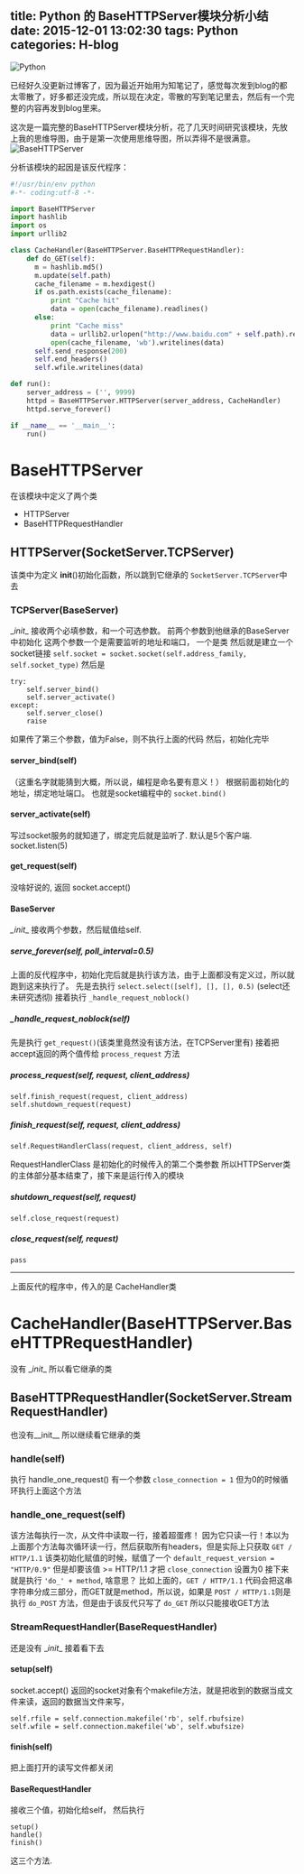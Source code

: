 title: Python 的 BaseHTTPServer模块分析小结
date: 2015-12-01 13:02:30
tags: Python
categories: H-blog
---
![Python](/img/python.jpg)
<!--more-->
已经好久没更新过博客了，因为最近开始用为知笔记了，感觉每次发到blog的都太零散了，好多都还没完成，所以现在决定，零散的写到笔记里去，然后有一个完整的内容再发到blog里来。

这次是一篇完整的BaseHTTPServer模块分析，花了几天时间研究该模块，先放上我的思维导图，由于是第一次使用思维导图，所以弄得不是很满意。
![BaseHTTPServer](/img/BaseHTTPServer.jpeg)

分析该模块的起因是该反代程序：
```python
#!/usr/bin/env python
#-*- coding:utf-8 -*-

import BaseHTTPServer
import hashlib
import os
import urllib2

class CacheHandler(BaseHTTPServer.BaseHTTPRequestHandler):
    def do_GET(self):
      m = hashlib.md5()
      m.update(self.path)
      cache_filename = m.hexdigest()
      if os.path.exists(cache_filename):
          print "Cache hit"
          data = open(cache_filename).readlines()
      else:
          print "Cache miss"
          data = urllib2.urlopen("http://www.baidu.com" + self.path).readlines()
          open(cache_filename, 'wb').writelines(data)
      self.send_response(200)
      self.end_headers()
      self.wfile.writelines(data)

def run():
    server_address = ('', 9999)
    httpd = BaseHTTPServer.HTTPServer(server_address, CacheHandler)
    httpd.serve_forever()

if __name__ == '__main__':
    run()
```

# BaseHTTPServer 
在该模块中定义了两个类

 - HTTPServer
 - BaseHTTPRequestHandler

## HTTPServer(SocketServer.TCPServer)
该类中为定义 __init__()初始化函数，所以跳到它继承的 `SocketServer.TCPServer`中去
    
### TCPServer(BaseServer)
__init_\_ 接收两个必填参数，和一个可选参数。
前两个参数到他继承的BaseServer中初始化
这两个参数一个是需要监听的地址和端口， 一个是类
然后就是建立一个socket链接 `self.socket = socket.socket(self.address_family, self.socket_type)`
然后是
```
try:
    self.server_bind()
    self.server_activate()
except:
    self.server_close()
    raise
```
如果传了第三个参数，值为False，则不执行上面的代码
然后，初始化完毕

#### server_bind(self)
（这重名字就能猜到大概，所以说，编程是命名要有意义！）
根据前面初始化的地址，绑定地址端口。
也就是socket编程中的 `socket.bind()`

#### server_activate(self)
写过socket服务的就知道了，绑定完后就是监听了.
默认是5个客户端.
socket.listen(5)

#### get_request(self)
没啥好说的, 返回 socket.accept()

#### BaseServer
_\_init__ 接收两个参数，然后赋值给self.

##### serve_forever(self, poll_interval=0.5)
上面的反代程序中，初始化完后就是执行该方法，由于上面都没有定义过，所以就跑到这来执行了。
先是去执行 `select.select([self], [], [], 0.5)` (select还未研究透彻)
接着执行 `_handle_request_noblock()`

##### _handle_request_noblock(self)
先是执行 `get_request()`(该类里竟然没有该方法，在TCPServer里有)
接着把accept返回的两个值传给 `process_request` 方法

##### process_request(self, request, client_address)
```
self.finish_request(request, client_address)
self.shutdown_request(request)
```

##### finish_request(self, request, client_address)
```
self.RequestHandlerClass(request, client_address, self)
```
RequestHandlerClass 是初始化的时候传入的第二个类参数
所以HTTPServer类的主体部分基本结束了，接下来是运行传入的模块

##### shutdown_request(self, request)
```
self.close_request(request)
```

##### close_request(self, request)
```
pass
```
---
上面反代的程序中，传入的是 CacheHandler类
# CacheHandler(BaseHTTPServer.BaseHTTPRequestHandler)
没有 __init_\_ 所以看它继承的类

## BaseHTTPRequestHandler(SocketServer.StreamRequestHandler)
也没有__init_\_ 所以继续看它继承的类

### handle(self)
执行 handle_one_request()
有一个参数 `close_connection = 1` 但为0的时候循环执行上面这个方法

### handle_one_request(self)
该方法每执行一次，从文件中读取一行，接着超蛋疼！
因为它只读一行！本以为上面那个方法每次循环读一行，然后获取所有headers，但是实际上只获取
`GET / HTTP/1.1`
该类初始化赋值的时候，赋值了一个 `default_request_version = "HTTP/0.9"`
但是却要该值 >= HTTP/1.1 才把 `close_connection` 设置为0
接下来就是执行 `'do_' + method`, 啥意思？
比如上面的，`GET / HTTP/1.1` 代码会把这串字符串分成三部分，而GET就是method，所以说，如果是 `POST / HTTP/1.1`则是执行 `do_POST` 方法，但是由于该反代只写了 `do_GET` 所以只能接收GET方法

### StreamRequestHandler(BaseRequestHandler)
还是没有 __init_\_ 接着看下去

#### setup(self)
socket.accept() 返回的socket对象有个makefile方法，就是把收到的数据当成文件来读，返回的数据当文件来写，
```
self.rfile = self.connection.makefile('rb', self.rbufsize)
self.wfile = self.connection.makefile('wb', self.wbufsize)
```

#### finish(self)
把上面打开的读写文件都关闭

#### BaseRequestHandler
接收三个值，初始化给self， 然后执行 
```
setup()
handle()
finish()
```
这三个方法.